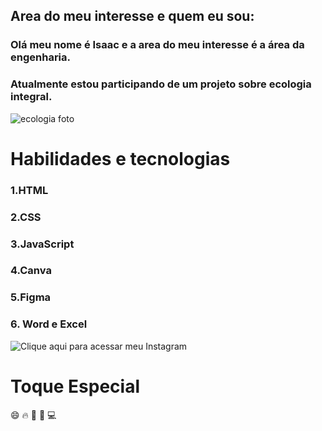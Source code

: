 ## Area do meu interesse e quem eu sou:

### Olá meu nome é Isaac e a area do meu interesse é a área da engenharia.

### Atualmente estou participando de um projeto sobre ecologia integral.

![ecologia foto ](https://ik.imagekit.io/osaopaulo/wp-content/uploads/2024/06/12-junho-verde04x-1.jpg)

# Habilidades e tecnologias 

### 1.HTML

### 2.CSS

### 3.JavaScript

### 4.Canva

### 5.Figma

### 6. Word e Excel

![Clique aqui para acessar meu Instagram ]( https://www.instagram.com/eu.fernandzz)

# Toque Especial

:smile: :fire: :file_folder: :space_invader: :computer:

 

<!--
**isaacfernandes-ux/isaacfernandes-ux** is a ✨ _special_ ✨ repository because its `README.md` (this file) appears on your GitHub profile.

Here are some ideas to get you started:

- 🔭 I’m currently working on ...hy
- 🌱 I’m currently learning ...
- 👯 I’m looking to collaborate on ...
- 🤔 I’m looking for help with ...
- 💬 Ask me about ...
- 📫 How to reach me: ...
- 😄 Pronouns: ...
- ⚡ Fun fact: ...
-->
